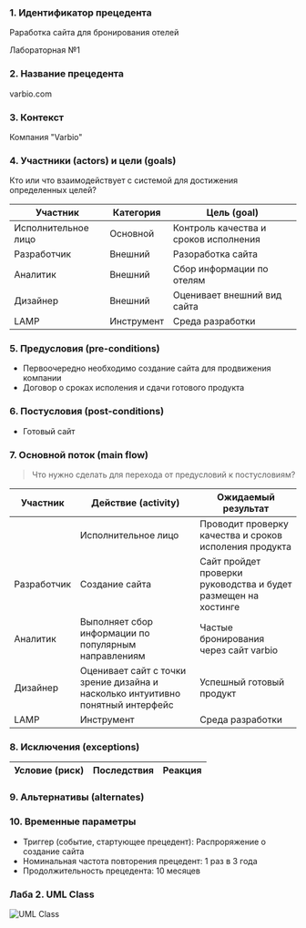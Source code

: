 ### 1. Идентификатор прецедента
   Раработка сайта для бронирования отелей 

Лабораторная №1

### 2. Название прецедента
   varbio.com
### 3. Контекст
   Компания "Varbio"

### 4. Участники (actors) и цели (goals)
 Кто или что взаимодействует с системой для достижения определенных целей?

| Участник  | Категория  | Цель (goal) |
|---|---|---|
| Исполнительное лицо | Основной  | Контроль качества и сроков исполнения|
| Разработчик | Внешний  | Разоработка сайта |
| Аналитик  | Внешний  | Сбор информации по отелям |
| Дизайнер  | Внешний  | Оценивает внешний вид сайта |
| LAMP  | Инструмент  | Среда разработки |


### 5. Предусловия (pre-conditions)
- Первоочередно необходимо создание сайта для продвижения компании
- Договор о сроках исполения и сдачи готового продукта


### 6. Постусловия (post-conditions)
- Готовый сайт

### 7. Основной поток (main flow)

> Что нужно сделать для перехода от предусловий к постусловиям?

| Участник  | Действие (activity)  | Ожидаемый результат |
|---|---|---|
|| Исполнительное лицо | Проводит проверку качества и сроков исполения продукта  | Вовремя сданный проект, который в дальнейшем утвердит вышестоящие лицо|
| Разработчик | Создание сайта  | Сайт пройдет проверки руководства и будет размещен на хостинге |
| Аналитик  | Выполняет сбор информации по популярным направлениям  | Частые бронирования через сайт varbio |
| Дизайнер  | Оценивает сайт с точки зрение дизайна и насколько интуитивно понятный интерфейс  | Успешный готовый продукт |
| LAMP  | Инструмент  | Среда разработки |


### 8. Исключения (exceptions)



| Условие (риск) | Последствия | Реакция |
|---|---|---|



### 9. Альтернативы (alternates)


### 10. Временные параметры

* Триггер (событие, стартующее прецедент): Распроряжение о создание сайта
* Номинальная частота повторения прецедент: 1 раз в 3 года
* Продолжительность прецедента: 10 месяцев

### Лаба 2. UML Class
![UML Class](http://www.plantuml.com/plantuml/png/VS-z2i8m4C3nFKznemuTR7Kf3WL5T7PoJCtH1fCBf5S7FzxTM49jAtG9t1_ouwveM7fkhH5N8vi6ZexHm5C0dDbhga19bc6wEwt08jTEhHRBSKX3U8i8x8n6uau0aXRp27tdKdkk0nZYFhm28bCwTniQbzRFCPeeXnCnKeL-iih_ScbNuASVz6D67tpDrbCis_HO9BQl91c8ezoV8GearLhp0G00
)
